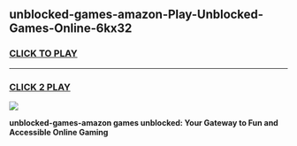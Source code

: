 
## unblocked-games-amazon-Play-Unblocked-Games-Online-6kx32
<h3>
<a href="https://premium76.site?title=unblocked-games-amazon&ref=25A">CLICK TO PLAY</a></h3>
<hr>

<h3>
<a href="https://premium76.site?title=unblocked-games-amazon&ref=25A">CLICK 2 PLAY</a>
  
</h3>

<a href="https://premium76.site?title=unblocked-games-amazon&ref=25A"><img src="https://clearcache.store/games.png"></a>


**unblocked-games-amazon games unblocked: Your Gateway to Fun and Accessible Online Gaming**
